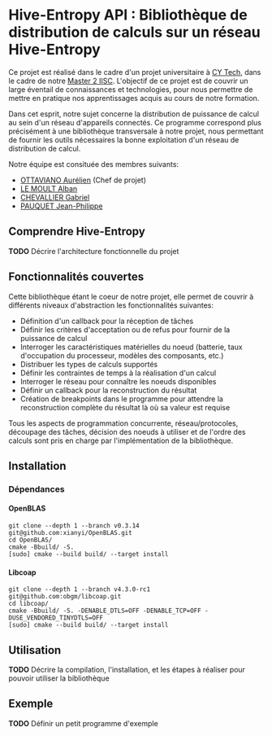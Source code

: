 # Hive-Entropy API : Bibliothèque de distribution de calculs sur un réseau Hive-Entropy

Ce projet est réalisé dans le cadre d'un projet universitaire à [CY Tech](https://cytech.cyu.fr/), dans le cadre de notre [Master 2 IISC](https://depinfo.u-cergy.fr/master). L'objectif de ce projet est de couvrir un large éventail de connaissances et technologies, pour nous permettre de mettre en pratique nos apprentissages acquis au cours de notre formation.

Dans cet esprit, notre sujet concerne la distribution de puissance de calcul au sein d'un réseau d'appareils connectés. Ce programme correspond plus précisément à une bibliothèque transversale à notre projet, nous permettant de fournir les outils nécessaires la bonne exploitation d'un réseau de distribution de calcul.

Notre équipe est consituée des membres suivants:

- [OTTAVIANO Aurélien](https://www.github.com/SevenMoor/) (Chef de projet)
- [LE MOULT Alban](https://www.github.com/AlbanLM/)
- [CHEVALLIER Gabriel](https://www.github.com/GabrielChev/)
- [PAUQUET Jean-Philippe](https://www.github.com/pauquetj/)

## Comprendre Hive-Entropy

**TODO** Décrire l'architecture fonctionnelle du projet

## Fonctionnalités couvertes

Cette bibliothèque étant le coeur de notre projet, elle permet de couvrir à différents niveaux d'abstraction les fonctionnalités suivantes:

- Définition d'un callback pour la réception de tâches
- Définir les critères d'acceptation ou de refus pour fournir de la puissance de calcul
- Interroger les caractéristiques matérielles du noeud (batterie, taux d'occupation du processeur, modèles des composants, etc.)
- Distribuer les types de calculs supportés
- Définir les contraintes de temps à la réalisation d'un calcul
- Interroger le réseau pour connaître les noeuds disponibles
- Définir un callback pour la reconstruction du résultat
- Création de breakpoints dans le programme pour attendre la reconstruction complète du résultat là où sa valeur est requise

Tous les aspects de programmation concurrente, réseau/protocoles, découpage des tâches, décision des noeuds à utiliser et de l'ordre des calculs sont pris en charge par l'implémentation de la bibliothèque.

## Installation

### Dépendances
#### OpenBLAS
```
git clone --depth 1 --branch v0.3.14 git@github.com:xianyi/OpenBLAS.git
cd OpenBLAS/
cmake -Bbuild/ -S.
[sudo] cmake --build build/ --target install 
```

#### Libcoap
```
git clone --depth 1 --branch v4.3.0-rc1 git@github.com:obgm/libcoap.git
cd libcoap/
cmake -Bbuild/ -S. -DENABLE_DTLS=OFF -DENABLE_TCP=OFF -DUSE_VENDORED_TINYDTLS=OFF
[sudo] cmake --build build/ --target install
```

## Utilisation

**TODO** Décrire la compilation, l'installation, et les étapes à réaliser pour pouvoir utiliser la bibliothèque

## Exemple

**TODO** Définir un petit programme d'exemple
